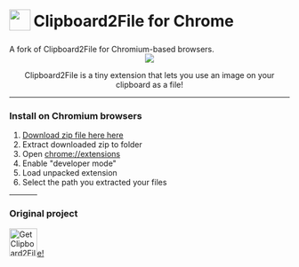 <h1 align="left">
  <sub>
    <img
      src="https://raw.githubusercontent.com/vord1080/clipboard2file/main/icons/clipboard2file.png"
      height="38"
      width="38"
    />
  </sub>
  Clipboard2File for Chrome
  </a>
</h1>
A fork of Clipboard2File for Chromium-based browsers.
<div align="center">
<img
  align="center"
  src="https://user-images.githubusercontent.com/32182314/134767477-0d2ea89c-065c-40d0-9f1d-c2e91b22a6fa.png"
/>
</div>

<p align="center">Clipboard2File is a tiny extension that lets you use an image on your clipboard as a file!</p>

---

### Install on Chromium browsers

1. [Download zip file here here](https://github.com/daijro/Clipboard2File-Chrome/releases/latest)
1. Extract downloaded zip to folder
2. Open [chrome://extensions](chrome://extensions)
3. Enable "developer mode"
4. Load unpacked extension
5. Select the path you extracted your files

<hr width=50>

### Original project

<a href="https://addons.mozilla.org/addon/clipboard2file/"
    ><img
      height="50px"
      src="https://i.imgur.com/2jJOtTI.png"
      alt="Get Clipboard2File for Firefox"
  />e!</p>
